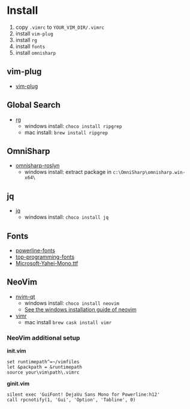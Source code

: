# Install

1. copy `.vimrc` to `YOUR_VIM_DIR/.vimrc`
1. install `vim-plug`
1. install `rg`
1. install `fonts`
1. install `omnisharp`

## vim-plug

- [vim-plug](https://github.com/junegunn/vim-plug)

## Global Search

- [rg](https://github.com/BurntSushi/ripgrep)
  - windows install: `choco install ripgrep`
  - mac install: `brew install ripgrep`

## OmniSharp

- [omnisharp-roslyn](https://github.com/OmniSharp/omnisharp-roslyn)
  - windows install: extract package in `c:\OmniSharp\omnisharp.win-x64\`

## jq

- [jq](https://github.com/stedolan/jq)
  - windows install: `choco install jq`

## Fonts

- [powerline-fonts](https://github.com/powerline/fonts)
- [top-programming-fonts](https://github.com/hbin/top-programming-fonts)
- [Microsoft-Yahei-Mono.ttf](https://github.com/whorusq/sublime-text-3/blob/master/fonts/Microsoft-Yahei-Mono.ttf)

## NeoVim

- [nvim-qt](https://github.com/equalsraf/neovim-qt)
  - windows install: `choco install neovim`
  - [See the windows installation guide of neovim](https://github.com/neovim/neovim/wiki/Installing-Neovim#windows)
- [vimr](https://github.com/qvacua/vimr)
  - mac install `brew cask install vimr`

### NeoVim additional setup

**init.vim**

```vim
set runtimepath^=~/vimfiles
let &packpath = &runtimepath
source your\vim\path\.vimrc
```

**ginit.vim**

```vim
silent exec 'GuiFont! DejaVu Sans Mono for Powerline:h12'
call rpcnotify(1, 'Gui', 'Option', 'Tabline', 0)
```
